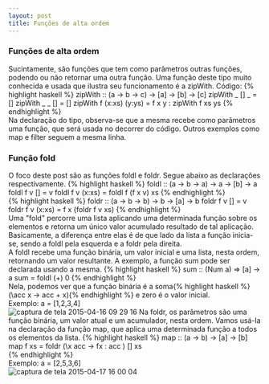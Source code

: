 ```yaml
---
layout: post
title: Funções de alta ordem
---
```


### Funções de alta ordem
Sucintamente, são funções que tem como parâmetros outras funções, podendo ou não retornar uma outra função. Uma função deste tipo muito conhecida e usada que ilustra seu funcionamento é a zipWith.
Código:
{% highlight haskell %}
zipWith :: (a -> b -> c) -> [a] -> [b] -> [c] 
zipWith _ [] _ = []
zipWith _ _ [] = [] 
zipWith f (x:xs) (y:ys) = f x y : zipWith f xs ys
{% endhighlight %}  
Na declaração do tipo, observa-se que a mesma recebe como parâmetros uma função, que será usada no decorrer do código. Outros exemplos como map e filter seguem a mesma linha.
### Função fold
O foco deste post são as funções foldl e foldr. Segue abaixo as declarações respectivamente.
{% highlight haskell %}
foldl :: (a -> b -> a) -> a -> [b] -> a 
foldl f v [] = v 
foldl f v (x:xs) = foldl f (f x v) xs 
{% endhighlight %}  
{% highlight haskell %}
foldr :: (a -> b -> b) -> b -> [a] -> b 
foldr f v [] = v 
foldr f v (x:xs) = f x (foldr f v xs)
{% endhighlight %}  
 Uma "fold" percorre uma lista aplicando uma determinada função sobre os elementos e retorna um único valor acumulado resultado de tal aplicação. Basicamente, a diferença entre elas é de que lado da lista a função inicia-se, sendo a foldl pela esquerda e a foldr pela direita.
<br>
A foldl recebe uma função binária, um valor inicial e uma lista, nesta ordem, retornando um valor resultante. A exemplo, a função sum pode ser declarada usando a mesma.
{% highlight haskell %}
sum :: (Num a) => [a] -> a 
sum = foldl (+) 0 
{% endhighlight %}  
Nela, podemos ver que a função binária é a soma{% highlight haskell %}(\acc x -> acc + x){% endhighlight %}   e zero é o valor inicial. 
<br>
Exemplo: a = [1,2,3,4]
<br>
![captura de tela 2015-04-16 09 29 16](https://cloud.githubusercontent.com/assets/10578368/7180778/4212832e-e41b-11e4-94ea-b8316bd6994c.png)
Na foldr, os parâmetros são uma função binária, um valor atual e um acumulador, nesta ordem. Vamos usá-la na declaração da função map, que aplica uma determinada função a todos os elementos da lista.
{% highlight haskell %}
map :: (a -> b) -> [a] -> [b]
map f xs = foldr (\x acc -> fx : acc ) [] xs   
{% endhighlight %}  
Exemplo: a = [2,5,3,6]
<br>
![captura de tela 2015-04-17 16 00 04](https://cloud.githubusercontent.com/assets/10578368/7209035/2e77ac62-e51b-11e4-8ba4-9c398427e788.png)
 


 
 
 
 
 

